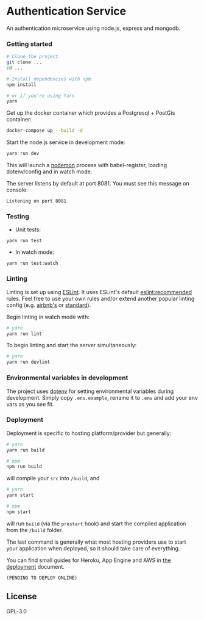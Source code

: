 # Authentication Service

An authentication microservice using node.js, express and mongodb.

### Getting started

```sh
# Clone the project
git clone ...
cd ...

# Install dependencies with npm
npm install

# or if you're using Yarn
yarn
```

Get up the docker container which provides a Postgresql + PostGis container:

```sh
docker-compose up --build -d
```

Start the node.js service in development mode:
```sh
yarn run dev
```

This will launch a [nodemon](https://nodemon.io/) process with babel-register, loading dotenv/config and in watch mode.

The server listens by default at port 8081. You must see this message on console:
```
Listening on port 8081
```

### Testing

- Unit tests:
```
yarn run test
```

- In watch mode:
```
yarn run test:watch
```

### Linting

Linting is set up using [ESLint](http://eslint.org/). It uses ESLint's default [eslint:recommended](https://github.com/eslint/eslint/blob/master/conf/eslint.json) rules. Feel free to use your own rules and/or extend another popular linting config (e.g. [airbnb's](https://www.npmjs.com/package/eslint-config-airbnb) or [standard](https://github.com/feross/eslint-config-standard)).

Begin linting in watch mode with:  
```sh
# yarn
yarn run lint
```

To begin linting and start the server simultaneously:  
```sh
# yarn
yarn run devlint
```

### Environmental variables in development

The project uses [dotenv](https://www.npmjs.com/package/dotenv) for setting environmental variables during development. Simply copy `.env.example`, rename it to `.env` and add your env vars as you see fit. 

### Deployment

Deployment is specific to hosting platform/provider but generally:

```sh
# yarn
yarn run build

# npm
npm run build
```

will compile your `src` into `/build`, and 

```sh
# yarn
yarn start

# npm
npm start
```

will run `build` (via the `prestart` hook) and start the compiled application from the `/build` folder.

The last command is generally what most hosting providers use to start your application when deployed, so it should take care of everything.

You can find small guides for Heroku, App Engine and AWS in [the deployment](DEPLOYMENT.md) document.

`(PENDING TO DEPLOY ONLINE)`

## License

GPL-3.0
